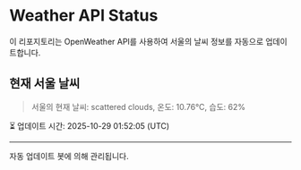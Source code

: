 
# Weather API Status

이 리포지토리는 OpenWeather API를 사용하여 서울의 날씨 정보를 자동으로 업데이트합니다.

## 현재 서울 날씨
> 서울의 현재 날씨: scattered clouds, 온도: 10.76°C, 습도: 62%

⏳ 업데이트 시간: 2025-10-29 01:52:05 (UTC)

---
자동 업데이트 봇에 의해 관리됩니다.
